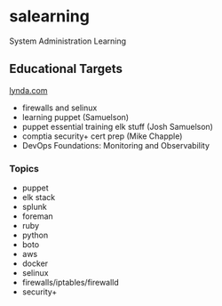 # salearning
System Administration Learning

## Educational Targets

[lynda.com](https://lynda.com)

- firewalls and selinux
- learning puppet (Samuelson)
- puppet essential training elk stuff (Josh Samuelson)
- comptia security+ cert prep (Mike Chapple)
- DevOps Foundations: Monitoring and Observability

### Topics

- puppet
- elk stack
- splunk
- foreman
- ruby
- python
- boto
- aws
- docker
- selinux
- firewalls/iptables/firewalld
- security+

